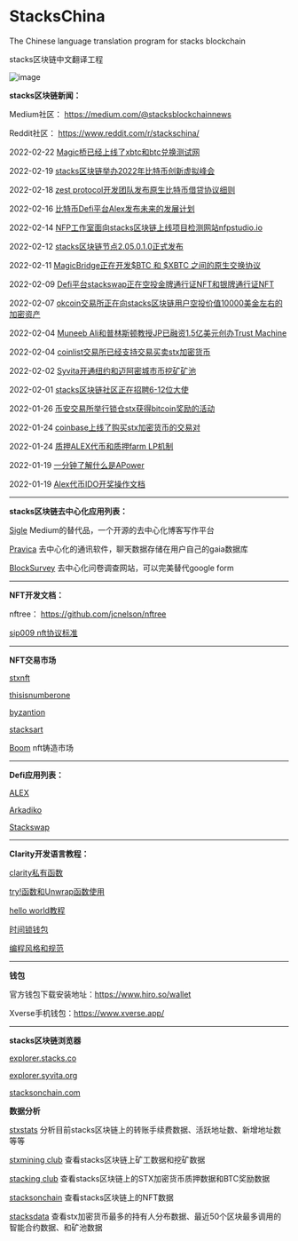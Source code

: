 # StacksChina
The Chinese language translation program for stacks blockchain

stacks区块链中文翻译工程

![image](https://i.imgur.com/miswbxG.jpeg)


**stacks区块链新闻：**

Medium社区： https://medium.com/@stacksblockchainnews

Reddit社区： https://www.reddit.com/r/stackschina/

2022-02-22 [Magic桥已经上线了xbtc和btc兑换测试网](https://www.reddit.com/user/StacksChina/comments/sycwt1/magic_%E6%A1%A5%E5%B7%B2%E7%BB%8F%E4%B8%8A%E7%BA%BF%E4%BA%86xbtcbtc_%E5%85%91%E6%8D%A2%E6%B5%8B%E8%AF%95%E7%BD%91/)

2022-02-19 [stacks区块链举办2022年比特币创新虚拟峰会](https://www.reddit.com/r/stackschina/comments/sw43fl/stacks%E5%8C%BA%E5%9D%97%E9%93%BE%E4%B8%BE%E5%8A%9E2022%E5%B9%B4%E6%AF%94%E7%89%B9%E5%B8%81%E5%88%9B%E6%96%B0%E8%99%9A%E6%8B%9F%E5%B3%B0%E4%BC%9A/)

2022-02-18 [zest protocol开发团队发布原生比特币借贷协议细则](https://www.reddit.com/r/stackschina/comments/svagnt/zest_protocol%E5%BC%80%E5%8F%91%E5%9B%A2%E9%98%9F%E5%8F%91%E5%B8%83%E5%8E%9F%E7%94%9F%E6%AF%94%E7%89%B9%E5%B8%81%E5%80%9F%E8%B4%B7%E5%8D%8F%E8%AE%AE%E7%BB%86%E5%88%99/)


2022-02-16 [比特币Defi平台Alex发布未来的发展计划](https://www.reddit.com/r/stackschina/comments/stiac4/%E6%AF%94%E7%89%B9%E5%B8%81defi%E5%B9%B3%E5%8F%B0alex%E5%8F%91%E5%B8%83%E6%9C%AA%E6%9D%A5%E7%9A%84%E5%8F%91%E5%B1%95%E8%AE%A1%E5%88%92/)


2022-02-14 [NFP工作室面向stacks区块链上线项目检测网站nfpstudio.io](https://medium.com/@stacksblockchainnews/nfp-%E5%B7%A5%E4%BD%9C%E5%AE%A4%E9%9D%A2%E5%90%91stacks%E5%8C%BA%E5%9D%97%E9%93%BE%E4%B8%8A%E7%BA%BF%E9%A1%B9%E7%9B%AE%E6%A3%80%E6%B5%8B%E7%BD%91%E7%AB%99nfpstudio-io-614c52c0f368)

2022-02-12 [stacks区块链节点2.05.0.1.0正式发布](https://medium.com/@stacksblockchainnews/stacks%E5%8C%BA%E5%9D%97%E9%93%BE%E8%8A%82%E7%82%B92-05-0-1-0%E6%AD%A3%E5%BC%8F%E5%8F%91%E5%B8%83-5b4a9469c9e9)

2022-02-11 [MagicBridge正在开发$BTC 和 $XBTC 之间的原生交换协议](https://www.reddit.com/r/stackschina/comments/sq8sgn/magicbridge%E6%AD%A3%E5%9C%A8%E5%BC%80%E5%8F%91btc_%E5%92%8C_xbtc_%E4%B9%8B%E9%97%B4%E7%9A%84%E5%8E%9F%E7%94%9F%E4%BA%A4%E6%8D%A2%E5%8D%8F%E8%AE%AE/)


2022-02-09 [Defi平台stackswap正在空投金牌通行证NFT和银牌通行证NFT](https://medium.com/@stacksblockchainnews/defi%E5%B9%B3%E5%8F%B0stackswap%E6%AD%A3%E5%9C%A8%E7%A9%BA%E6%8A%95%E9%87%91%E7%89%8C%E9%80%9A%E8%A1%8C%E8%AF%81nft%E5%92%8C%E9%93%B6%E7%89%8C%E9%80%9A%E8%A1%8C%E8%AF%81nft-5a462c34ea64)


2022-02-07 [okcoin交易所正在向stacks区块链用户空投价值10000美金左右的加密资产](https://medium.com/@stacksblockchainnews/okcoin%E4%BA%A4%E6%98%93%E6%89%80%E6%AD%A3%E5%9C%A8%E5%90%91stacks%E5%8C%BA%E5%9D%97%E9%93%BE%E7%94%A8%E6%88%B7%E7%A9%BA%E6%8A%95%E4%BB%B7%E5%80%BC10000%E7%BE%8E%E9%87%91%E5%B7%A6%E5%8F%B3%E7%9A%84%E5%8A%A0%E5%AF%86%E8%B5%84%E4%BA%A7-34da6db6fa8c)


2022-02-04 [Muneeb Ali和普林斯顿教授JP已融资1.5亿美元创办Trust Machine](https://www.reddit.com/r/stackschina/comments/sk7pdu/muneeb_ali%E5%92%8C%E6%99%AE%E6%9E%97%E6%96%AF%E9%A1%BF%E6%95%99%E6%8E%88%E5%B7%B2%E8%9E%8D%E8%B5%8415%E4%BA%BF%E7%BE%8E%E5%85%83%E5%88%9B%E5%8A%9Etrust_machine/)

2022-02-04 [coinlist交易所已经支持交易买卖stx加密货币](https://www.reddit.com/r/stackschina/comments/sk70z3/coinlist%E4%BA%A4%E6%98%93%E6%89%80%E5%B7%B2%E7%BB%8F%E6%94%AF%E6%8C%81%E4%BA%A4%E6%98%93%E4%B9%B0%E5%8D%96stx%E5%8A%A0%E5%AF%86%E8%B4%A7%E5%B8%81/)

2022-02-02 [Syvita开通纽约和迈阿密城市币挖矿矿池](https://medium.com/@stacksblockchainnews/syvita%E5%BC%80%E9%80%9A%E7%BA%BD%E7%BA%A6%E5%92%8C%E8%BF%88%E9%98%BF%E5%AF%86%E5%9F%8E%E5%B8%82%E5%B8%81%E6%8C%96%E7%9F%BF%E7%9F%BF%E6%B1%A0-d0dad6f97caf)

2022-02-01 [stacks区块链社区正在招聘6-12位大使](https://github.com/Miahelloworld/StacksChina/blob/main/News/stacks区块链社区正在招聘6-12位大使.md)

2022-01-26 [币安交易所举行锁仓stx获得bitcoin奖励的活动](https://medium.com/@stacksblockchainnews/币安交易所举行锁仓stx获得bitcoin奖励的活动-年回报率高达28-b33f10cf3e11)

2022-01-24 [coinbase上线了购买stx加密货币的交易对](https://medium.com/@stacksblockchainnews/coinbase%E4%B8%8A%E7%BA%BF%E4%BA%86%E8%B4%AD%E4%B9%B0stx%E5%8A%A0%E5%AF%86%E8%B4%A7%E5%B8%81%E7%9A%84%E4%BA%A4%E6%98%93%E5%AF%B9-28a8a1a6d6a)

2022-01-24 [质押ALEX代币和质押farm LP机制](https://medium.com/@stacksblockchainnews/%E8%B4%A8%E6%8A%BCalex%E4%BB%A3%E5%B8%81-%E8%B4%A8%E6%8A%BCfarm-lp%E6%9C%BA%E5%88%B6-56ae30197313)

2022-01-19 [一分钟了解什么是APower](https://medium.com/@stacksblockchainnews/%E4%B8%80%E5%88%86%E9%92%9F%E4%BA%86%E8%A7%A3%E4%BB%80%E4%B9%88%E6%98%AFapower-af65096dcae9)

2022-01-19 [Alex代币IDO开奖操作文档](https://medium.com/@stacksblockchainnews/alex%E4%BB%A3%E5%B8%81ido%E5%BC%80%E5%A5%96%E6%93%8D%E4%BD%9C%E6%96%87%E6%A1%A3%E5%92%8C%E9%93%BE%E6%8E%A5-959dfadffa35)
* * *

**stacks区块链去中心化应用列表：**

[Sigle](https://www.sigle.io/) Medium的替代品，一个开源的去中心化博客写作平台

[Pravica](https://pravica.io/) 去中心化的通讯软件，聊天数据存储在用户自己的gaia数据库

[BlockSurvey](https://blocksurvey.io/) 去中心化问卷调查网站，可以完美替代google form



* * *


**NFT开发文档：**

nftree： https://github.com/jcnelson/nftree

[sip009 nft协议标准](https://github.com/Miahelloworld/StacksChina/blob/main/tutorials/clarity/sip009%20nft%E5%8D%8F%E8%AE%AE%E6%A0%87%E5%87%86.md)

* * *

**NFT交易市场**

[stxnft](https://stxnft.com/)

[thisisnumberone](https://thisisnumberone.com/nft-gallery)

[byzantion](https://byzantion.xyz/)

[stacksart](https://www.stacksart.com/)

[Boom](https://boom.money/)  nft铸造市场


* * *


**Defi应用列表：**

[ALEX](https://app.alexlab.co/) 

[Arkadiko](https://arkadiko.finance/) 

[Stackswap](https://app.stackswap.org/)  


* * *


**Clarity开发语言教程：**

[clarity私有函数](https://github.com/Miahelloworld/StacksChina/blob/main/tutorials/clarity/clarity%E7%A7%81%E6%9C%89%E5%87%BD%E6%95%B0.md)

[try!函数和Unwrap函数使用](https://github.com/Miahelloworld/StacksChina/blob/main/tutorials/clarity/try!%E5%87%BD%E6%95%B0%E5%92%8CUnwrap%E5%87%BD%E6%95%B0%E4%BD%BF%E7%94%A8.md)

[hello world教程](https://github.com/Miahelloworld/StacksChina/blob/main/tutorials/clarity/hello%20world%E6%95%99%E7%A8%8B.md)

[时间锁钱包](https://github.com/Miahelloworld/StacksChina/blob/main/tutorials/clarity/%E6%97%B6%E9%97%B4%E9%94%81%E9%92%B1%E5%8C%85.md)

[编程风格和规范](https://github.com/Miahelloworld/StacksChina/blob/main/tutorials/clarity/Clarity%E6%99%BA%E8%83%BD%E5%90%88%E7%BA%A6%E5%BC%80%E5%8F%91%E8%AF%AD%E8%A8%80%E7%9A%84%E7%BC%96%E7%A8%8B%E9%A3%8E%E6%A0%BC.md)

* * *

**钱包**

官方钱包下载安装地址：https://www.hiro.so/wallet

Xverse手机钱包：https://www.xverse.app/

* * *


**stacks区块链浏览器**

[explorer.stacks.co](https://explorer.stacks.co/?chain=mainnet) 

[explorer.syvita.org](https://explorer.syvita.org/?chain=mainnet)

[stacksonchain.com](https://stacksonchain.com/)

**数据分析**

[stxstats](https://www.stxstats.co/) 分析目前stacks区块链上的转账手续费数据、活跃地址数、新增地址数等等 

[stxmining club](https://www.stxmining.club/)   查看stacks区块链上矿工数据和挖矿数据

[stacking club](https://stacking.club/)     查看stacks区块链上的STX加密货币质押数据和BTC奖励数据

[stacksonchain](https://stacksonchain.com/nftoverview)   查看stacks区块链上的NFT数据

[stacksdata](https://stacksdata.info/)   查看stx加密货币最多的持有人分布数据、最近50个区块最多调用的智能合约数据、和矿池数据
